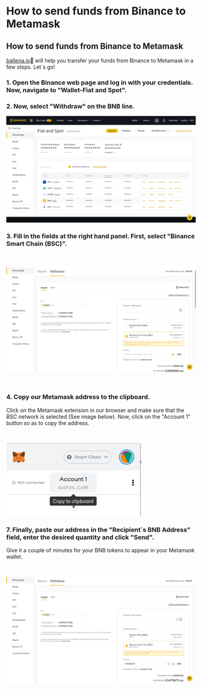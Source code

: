 # How to send funds from Binance to Metamask

## How to send funds from Binance to Metamask

[ballena.io](https://ballena.io/)🐋 will help you transfer your funds from Binance to Metamask in a few steps. Let´s go!



### 1. Open the Binance web page and log in with your credentials. Now, navigate to "Wallet-Fiat and Spot".

### 

### ​2. Now, select "Withdraw" on the BNB line.



![](../../../.gitbook/assets/enviarbnb0.png)

### 

### 3. Fill in the fields at the right hand panel. First, select "Binance Smart Chain \(BSC\)".

​​

![](../../../.gitbook/assets/enviarbnb1.png)



​

### 4. Copy our Metamask address to the clipboard.

Click on the Metamask extension in our browser and make sure that the BSC network is selected \(See image below\). Now, click on the "Account 1" button so as to copy the address.

​

![](../../../.gitbook/assets/enviarbnb2.png)

### 

### 7. Finally, paste our address in the "Recipient´s BNB Address" field, enter the desired quantity and click "Send".

Give it a couple of minutes for your BNB tokens to appear in your Metamask wallet. 

​​

![](../../../.gitbook/assets/enviarbnb3%20%281%29.png)





